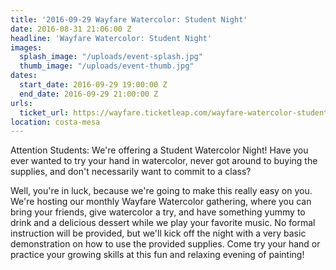```yaml
---
title: '2016-09-29 Wayfare Watercolor: Student Night'
date: 2016-08-31 21:06:00 Z
headline: 'Wayfare Watercolor: Student Night'
images:
  splash_image: "/uploads/event-splash.jpg"
  thumb_image: "/uploads/event-thumb.jpg"
dates:
  start_date: 2016-09-29 19:00:00 Z
  end_date: 2016-09-29 21:00:00 Z
urls:
  ticket_url: https://wayfare.ticketleap.com/wayfare-watercolor-student-night/details
location: costa-mesa
---
```


Attention Students:  We're offering a Student Watercolor Night! Have you ever wanted to try your hand in watercolor, never got around to buying the supplies, and don't necessarily want to commit to a class?

Well, you're in luck, because we're going to make this really easy on you. We're hosting our monthly Wayfare Watercolor gathering, where you can bring your friends, give watercolor a try, and have something yummy to drink and a delicious dessert while we play your favorite music. No formal instruction will be provided, but we'll kick off the night with a very basic demonstration on how to use the provided supplies. Come try your hand or practice your growing skills at this fun and relaxing evening of painting!